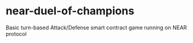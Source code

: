 # near-duel-of-champions
Basic turn-based Attack/Defense smart contract game running on NEAR protocol
